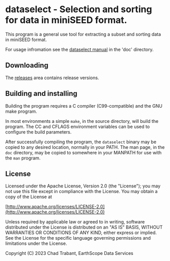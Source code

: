 # dataselect - Selection and sorting for data in miniSEED format.

This program is a general use tool for extracting a subset and sorting data in
miniSEED format.

For usage infromation see the [dataselect manual](doc/dataselect.md) in the
'doc' directory.

## Downloading

The [releases](https://github.com/iris-edu/dataselect/releases) area contains release versions.

## Building and installing

Building the program requires a C compiler (C99-compatible) and the GNU make program.

In most environments a simple `make`, in the source directory, will build the program.
The CC and CFLAGS environment variables can be used to configure the build parameters.

After successfully compiling the program, the `dataselect` binary may be copied to
any desired location, normally in your PATH.  The man page, in the `doc` directory, may
be copied to somewhere in your MANPATH for use with the `man` program.

## License

Licensed under the Apache License, Version 2.0 (the "License");
you may not use this file except in compliance with the License.
You may obtain a copy of the License at

[http://www.apache.org/licenses/LICENSE-2.0](http://www.apache.org/licenses/LICENSE-2.0)

Unless required by applicable law or agreed to in writing, software
distributed under the License is distributed on an "AS IS" BASIS,
WITHOUT WARRANTIES OR CONDITIONS OF ANY KIND, either express or implied.
See the License for the specific language governing permissions and
limitations under the License.

Copyright (C) 2023 Chad Trabant, EarthScope Data Services
